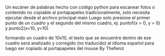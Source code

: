  
Un escáner de palabras hecho con código python para escanear fotos o contenido no copiable al portapapeles tradicionalmente, solo necesita ejecutar desde el archivo principal main
Luego solo presione el primer punto de un cuadro y el segundo del mismo cuadro, ej: punto1(x = 0, y = 0) y punto2(x=10, y=10) 

formando un cuadro de 10x10, el texto que se encuentre dentro de ese cuadro será analizado y corregido (no traducido) al idioma español para luego ser copiado al portapapeles del mouse
By Thefeniz
